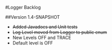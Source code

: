 #Logger Backlog

##Version 1.4-SNAPSHOT
* <s>Added Javadocs and Unit tests</s>
* <s> Log Level moved from Logger to public enum </s>
* New Levels OFF and TRACE
* Default level is OFF
